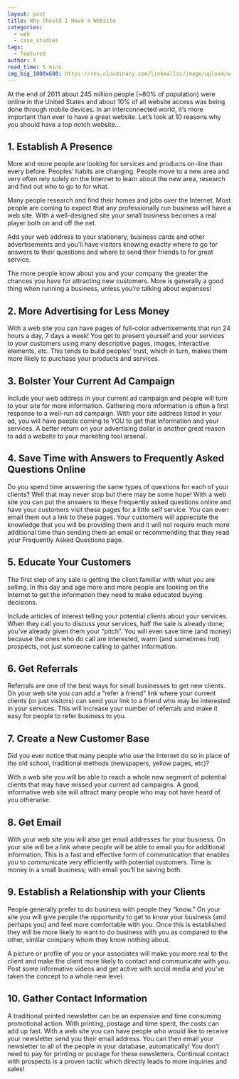 ```yaml
---
layout: post
title: Why Should I Have a Website
categories:
  - web
  - case_studies
tags:
  - featured
author: X
read_time: 5 mins
img_big_1000x600: https://res.cloudinary.com/linkmalloc/image/upload/w_1000,h_600,c_fit/v1610511711/10_yccwnc.png
---
```

At the end of 2011 about 245 million people (~80% of population) were online in the United States and about 10% of all website access was being done through mobile devices. In an interconnected world, it’s more important than ever to have a great website. Let’s look at 10 reasons why you should have a top notch website…

## 1. Establish A Presence

More and more people are looking for services and products on-line than every before. Peoples’ habits are changing. People move to a new area and very often rely solely on the Internet to learn about the new area, research and find out who to go to for what.

Many people research and find their homes and jobs over the Internet. Most people are coming to expect that any professionally run business will have a web site. With a well-designed site your small business becomes a real player both on and off the net.

Add your web address to your stationary, business cards and other advertisements and you’ll have visitors knowing exactly where to go for answers to their questions and where to send their friends to for great service.

The more people know about you and your company the greater the chances you have for attracting new customers. More is generally a good thing when running a business, unless you’re talking about expenses!

## 2. More Advertising for Less Money

With a web site you can have pages of full-color advertisements that run 24 hours a day, 7 days a week! You get to present yourself and your services to your customers using many descriptive pages, images, interactive elements, etc. This tends to build peoples’ trust, which in turn, makes them more likely to purchase your products and services.

## 3. Bolster Your Current Ad Campaign

Include your web address in your current ad campaign and people will turn to your site for more information. Gathering more information is often a first response to a well-run ad campaign. With your site address listed in your ad, you will have people coming to YOU to get that information and your services. A better return on your advertising dollar is another great reason to add a website to your marketing tool arsenal.

## 4. Save Time with Answers to Frequently Asked Questions Online

Do you spend time answering the same types of questions for each of your clients? Well that may never stop but there may be some hope! With a web site you can put the answers to these frequently asked questions online and have your customers visit these pages for a little self service. You can even email them out a link to these pages. Your customers will appreciate the knowledge that you will be providing them and it will not require much more additional time than sending them an email or recommending that they read your Frequently Asked Questions page.

## 5. Educate Your Customers

The first step of any sale is getting the client familiar with what you are selling. In this day and age more and more people are looking on the Internet to get the information they need to make educated buying decisions.

Include articles of interest telling your potential clients about your services. When they call you to discuss your services, half the sale is already done; you’ve already given them your “pitch”. You will even save time (and money) because the ones who do call are interested, warm (and sometimes hot) prospects, not just someone calling to gather information.

## 6. Get Referrals

Referrals are one of the best ways for small businesses to get new clients. On your web site you can add a “refer a friend” link where your current clients (or just visitors) can send your link to a friend who may be interested in your services. This will increase your number of referrals and make it easy for people to refer business to you.

## 7. Create a New Customer Base

Did you ever notice that many people who use the Internet do so in place of the old school, traditional methods (newspapers, yellow pages, etc)?

With a web site you will be able to reach a whole new segment of potential clients that may have missed your current ad campaigns. A good, informative web site will attract many people who may not have heard of you otherwise.

## 8. Get Email

With your web site you will also get email addresses for your business. On your site will be a link where people will be able to email you for additional information. This is a fast and effective form of communication that enables you to communicate very efficiently with potential customers. Time is money in a small business; with email you’ll be saving both.

## 9. Establish a Relationship with your Clients

People generally prefer to do business with people they “know.” On your site you will give people the opportunity to get to know your business (and perhaps you) and feel more comfortable with you. Once this is established they will be more likely to want to do business with you as compared to the other, similar company whom they know nothing about.

A picture or profile of you or your associates will make you more real to the client and make the client more likely to contact and communicate with you. Post some informative videos and get active with social media and you’ve taken the concept to a whole new level.

## 10. Gather Contact Information

A traditional printed newsletter can be an expensive and time consuming promotional action. With printing, postage and time spent, the costs can add up fast. With a web site you can have people who would like to receive your newsletter send you their email address. You can then email your newsletter to all of the people in your database, automatically! You don’t need to pay for printing or postage for these newsletters. Continual contact with prospects is a proven tactic which directly leads to more inquiries and sales!